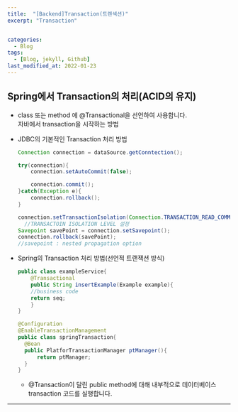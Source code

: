 ```yaml
---
title:  "[Backend]Transaction(트렌섹션)"
excerpt: "Transaction"


categories:
  - Blog
tags:
  - [Blog, jekyll, Github]
last_modified_at: 2022-01-23
---
```


## Spring에서 Transaction의 처리(ACID의 유지)
- class 또는 method 에  @Transactional을 선언하여 사용합니다.  
자바에서 transaction을 시작하는 방법

- JDBC의 기본적인 Transaction 처리 방법
    ```java
    Connection connection = dataSource.getConntection();
    
    try(connection){
        connection.setAutoCommit(false);
    
        connection.commit();
    }catch(Exception e){
        connection.rollback();
    }

    connection.setTransactionIsolation(Connection.TRANSACTION_READ_COMMITTED);
      //TRANSACTOIN ISOLATION LEVEL 설정
    Savepoint savePoint = connection.setSavepoint();
    connection.rollback(savePoint);
    //savepoint : nested propagation option
    ```    

- Spring의 Transaction 처리 방법(선언적 트랜잭션 방식)
    ```java
    public class exampleService{
        @Transactional
        public String insertExample(Example example){
        //business code
        return seq;
        }
    }
    ```
    ```java
    @Configuration
    @EnableTransactionManagement
    public class springTransaction{
      @Bean
      public PlatforTransactionManager ptManager(){
          return ptManager;  
      }  
    }
    ```
  - @Transaction이 달린 public method에 대해 내부적으로 데이터베이스 transaction 코드를 실행합니다.
---